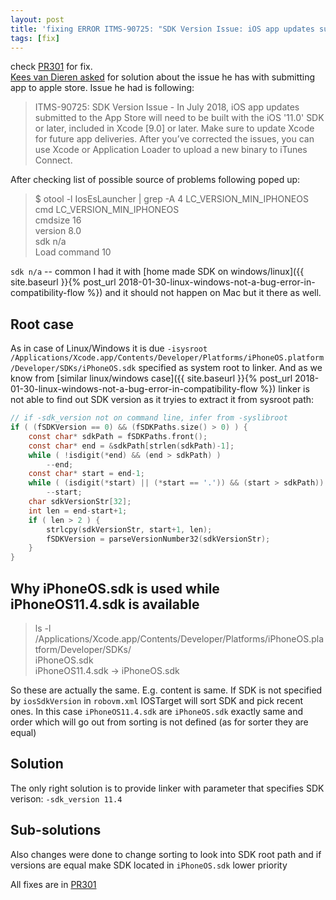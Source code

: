 ```yaml
---
layout: post
title: 'fixing ERROR ITMS-90725: "SDK Version Issue: iOS app updates submitted to the App Store will need to be built with the iOS 11.0 SDK or later'
tags: [fix]
---
```

check [PR301](https://github.com/MobiVM/robovm/pull/301) for fix.  
[Kees van Dieren asked](https://gitter.im/MobiVM/robovm?at=5b11459652e35117cdfbfe95) for solution about the issue he has with submitting app to apple store. Issue he had is following:
> ITMS-90725: SDK Version Issue - In July 2018, iOS app updates submitted to the App Store will need to be built with the iOS '11.0' SDK or later, included in Xcode [9.0] or later. Make sure to update Xcode for future app deliveries. After you’ve corrected the issues, you can use Xcode or Application Loader to upload a new binary to iTunes Connect.

After checking list of possible source of problems following poped up:
> $ otool -l IosEsLauncher | grep -A 4 LC_VERSION_MIN_IPHONEOS  
      cmd LC_VERSION_MIN_IPHONEOS  
  cmdsize 16  
  version 8.0  
      sdk n/a  
Load command 10  

`sdk n/a` -- common I had it with [home made SDK on windows/linux]({{ site.baseurl }}{% post_url 2018-01-30-linux-windows-not-a-bug-error-in-compatibility-flow %}) and it should not happen on Mac but it there as well.
## Root case  
<!-- more -->
As in case of Linux/Windows it is due `-isysroot /Applications/Xcode.app/Contents/Developer/Platforms/iPhoneOS.platform/Developer/SDKs/iPhoneOS.sdk` specified as system root to linker.
And as we know from [similar linux/windows case]({{ site.baseurl }}{% post_url 2018-01-30-linux-windows-not-a-bug-error-in-compatibility-flow %}) linker is not able to find out SDK version as it tryies to extract it from sysroot path:
```c
// if -sdk_version not on command line, infer from -syslibroot
if ( (fSDKVersion == 0) && (fSDKPaths.size() > 0) ) {
    const char* sdkPath = fSDKPaths.front();
    const char* end = &sdkPath[strlen(sdkPath)-1];
    while ( !isdigit(*end) && (end > sdkPath) )
        --end;
    const char* start = end-1;
    while ( (isdigit(*start) || (*start == '.')) && (start > sdkPath))
        --start;
    char sdkVersionStr[32];
    int len = end-start+1;
    if ( len > 2 ) {
        strlcpy(sdkVersionStr, start+1, len);
        fSDKVersion = parseVersionNumber32(sdkVersionStr);
    }
}
```

## Why iPhoneOS.sdk is used while iPhoneOS11.4.sdk is available
> ls -l /Applications/Xcode.app/Contents/Developer/Platforms/iPhoneOS.platform/Developer/SDKs/  
iPhoneOS.sdk  
iPhoneOS11.4.sdk -> iPhoneOS.sdk  

So these are actually the same. E.g. content is same. If SDK is not specified by `iosSdkVersion` in `robovm.xml` IOSTarget will sort SDK and pick recent ones. In this case `iPhoneOS11.4.sdk` are `iPhoneOS.sdk` exactly same and order which will go out from sorting is not defined (as for sorter they are equal)

## Solution
The only right solution is to provide linker with parameter that specifies SDK verison: `-sdk_version 11.4`

## Sub-solutions
Also changes were done to change sorting to look into SDK root path and if versions are equal make SDK located in `iPhoneOS.sdk` lower priority


All fixes are in [PR301](https://github.com/MobiVM/robovm/pull/301)
